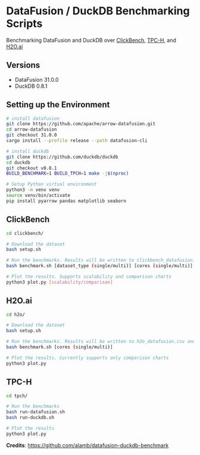 # DataFusion / DuckDB Benchmarking Scripts

Benchmarking DataFusion and DuckDB over [ClickBench](https://benchmark.clickhouse.com), [TPC-H](https://www.tpc.org/tpch/default5.asp), and [H2O.ai](https://h2oai.github.io/db-benchmark/)

## Versions
* DataFusion 31.0.0
* DuckDB 0.8.1

## Setting up the Environment

```bash
# install datafusion
git clone https://github.com/apache/arrow-datafusion.git
cd arrow-datafusion
git checkout 31.0.0
cargo install --profile release --path datafusion-cli

# install duckdb
git clone https://github.com/duckdb/duckdb
cd duckdb
git checkout v0.8.1
BUILD_BENCHMARK=1 BUILD_TPCH=1 make -j$(nproc)

# Setup Python virtual environment
python3 -m venv venv
source venv/bin/activate
pip install pyarrow pandas matplotlib seaborn
```

## ClickBench

```bash
cd clickbench/

# Download the dataset
bash setup.sh

# Run the benchmarks. Results will be written to clickbench_datafusion.csv and clickbench_duckdb.csv
bash benchmark.sh [dataset_type (single/multi)] [cores (single/multi)]

# Plot the results. Supports scalability and comparison charts
python3 plot.py [scalability/comparison]
```

## H2O.ai

```bash
cd h2o/

# Download the dataset
bash setup.sh

# Run the benchmarks. Results will be written to h2o_datafusion.csv and h2o_duckdb.csv
bash benchmark.sh [cores (single/multi)]

# Plot the results. Currently supports only comparison charts
python3 plot.py
```

## TPC-H

```bash
cd tpch/

# Run the benchmarks
bash run-datafusion.sh
bash run-duckdb.sh

# Plot the results
python3 plot.py
```

**Credits**: https://github.com/alamb/datafusion-duckdb-benchmark
